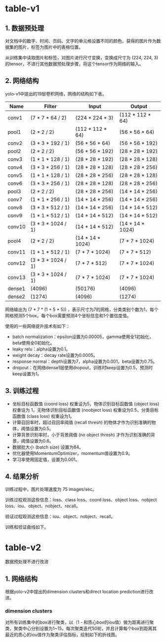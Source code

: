 # table-v1

## 1. 数据预处理

对文档中的数字、时间、页码、文字的单元格设置不同的颜色，获得的图片作为数据集的图片，标签为图片中的表格位置。

从训练集中读取图片和标签，对图片进行尺寸变换，变换成尺寸为 (224, 224, 3) 的tensor，不进行其他数据预处理步骤，将这个tensor作为网络的输入。



## 2. 网络结构

yolo-v1中提出的19层卷积网络，网络的结构如下表。

| Name   | Filter             | Input            | Output           |
| ------ | ------------------ | ---------------- | ---------------- |
| conv1  | (7 * 7 * 64 / 2)   | (224 * 224 * 3)  | (112 * 112 * 64) |
| pool1  | (2 * 2 / 2)        | (112 * 112 * 64) | (56 * 56 * 64)   |
| conv2  | (3 * 3 * 192 / 1)  | (56 * 56 * 64)   | (56 * 56 * 192)  |
| pool2  | (2 * 2 / 2)        | (56 * 56 * 192)  | (28 * 28 * 192)  |
| conv3  | (1 * 1 * 128 / 1)  | (28 * 28 * 192)  | (28 * 28 * 128)  |
| conv4  | (3 * 3 * 256 / 1)  | (28 * 28 * 128)  | (28 * 28 * 256)  |
| conv5  | (1 * 1 * 128 / 1)  | (28 * 28 * 256)  | (28 * 28 * 128)  |
| conv6  | (3 * 3 * 256 / 1)  | (28 * 28 * 128)  | (28 * 28 * 256)  |
| pool3  | (2 * 2 / 2)        | (28 * 28 * 256)  | (14 * 14 * 256)  |
| conv7  | (1 * 1 * 256 / 1)  | (14 * 14 * 256)  | (14 * 14 * 256)  |
| conv8  | (3 * 3 * 512 / 1)  | (14 * 14 * 256)  | (14 * 14 * 512)  |
| conv9  | (1 * 1 * 512 / 1)  | (14 * 14 * 512)  | (14 * 14 * 512)  |
| conv10 | (3 * 3 * 1024 / 1) | (14 * 14 * 512)  | (14 * 14 * 1024) |
| pool4  | (2 * 2 / 2)        | (14 * 14 * 1024) | (7 * 7 * 1024)   |
| conv11 | (1 * 1 * 512 / 1)  | (7 * 7 * 1024)   | (7 * 7 * 512)    |
| conv12 | (3 * 3 * 1024 / 1) | (7 * 7 * 512)    | (7 * 7 * 1024)   |
| conv13 | (3 * 3 * 1024 / 1) | (7 * 7 * 1024)   | (7 * 7 * 1024)   |
| dense1 | (4096)             | (50176)          | (4096)           |
| dense2 | (1274)             | (4096)           | (1274)           |

网络输出为 (7 \* 7 \* (1 + 5 \* 5)) ，表示尺寸为7的网格，分类类别个数为1，每个网格预测5个box，每个box需要预测4个坐标信息和1个置信度值。

使用的一些网络提升技术有如下：

-   batch normalization：epsilon设置为0.00005，gamma使用全1初始化，beta使用全0初始化。
-   leaky relu：alpha设置为0.1。
-   weight decay：decay rate设置为0.0005。
-   response normal：depth设置为7，alpha设置为0.001，beta设置为0.75。
-   dropout：在网络dense1层使用dropout，训练时keep设置为0.5，预测时keep设置为1。



## 3. 训练过程

-   坐标目标函数值 (coord loss) 权重设为5，物体识别目标函数值 (object loss) 权重设为 1，无物体识别目标函数值 (noobject loss) 权重设为0.5，分类目标函数值 (class loss) 权重设为1。
-   计算召回率时，超过召回率阈值 (recall thresh) 的物体才作为识别准确的物体，阈值设置为0.5。
-   计算背景识别率时，小于背景阈值 (no object thresh) 才作为识别准确的背景，阈值设置为0.6。
-   数据批大小 (batch size) 设置为64。
-   优化器使用MomentumOptimizer，momentum值设置为0.9。
-   学习率使用固定值，设置为0.001。



## 4. 结果分析

训练过程中，图片处理速度为 75 images/sec。

训练过程观测这些信息：loss、class loss、coord loss、object loss、nobject loss、iou、object、nobject、recall。

验证过程观测这些信息：iou、object、nobject、recall。

训练和验证曲线如下。



# table-v2

数据预处理不进行改进

## 1. 网络结构

根据yolo-v2中提出的dimension clusters和direct location prediction进行改进。

### dimension clusters

对所有训练集中的box进行聚类，以（1 - 和质心box的iou值）做为距离进行聚类，聚类中心分别设置为1~15，每次聚类迭代50轮，并且计算每个box到距离其最近的质心的iou值作为聚类评估指标，绘制如下的折线图。